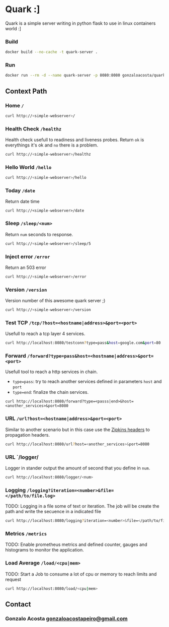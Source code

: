 # Quark :]

Quark is a simple server writing in python flask to use in linux containers world :]

### Build

```bash
docker build --no-cache -t quark-server .
```

### Run

```bash
docker run --rm -d --name quark-server -p 8080:8080 gonzaloacosta/quark-server 
```

## Context Path

### Home `/`

```bash
curl http://<simple-webserver>/
```

### Health Check `/healthz`

Health check usefull to readiness and liveness probes. Return `ok` is everythings it's ok and `no` there is a problem.

```bash
curl http://<simple-webserver>/healthz
```

### Hello World `/hello`

```bash
curl http://<simple-webserver>/hello
```

### Today `/date`

Return date time

```
curl http://<simple-webserver>/date
```

### Sleep `/sleep/<num>`

Return `num` seconds to response.

```bash
curl http://<simple-webserver>/sleep/5
```

### Inject error `/error`

Return an 503 error

```bash
curl http://<simple-webserver>/error
```

### Version `/version`

Version number of this awesome quark server ;)

```bash
curl http://<simple-webserver>/version
```

### Test TCP `/tcp/?host=<hostname|address>&port=<port>`

Usefull to reach a tcp layer 4 services.

```bash
curl http://localhost:8080/testconn?type=pass&host=google.com&port=80
```

### Forward `/forward?type=pass&host=<hostname|address>&port=<port>`

Usefull tool to reach a http services in chain.

* `type=pass`: try to reach another services defined in parameters `host` and `port`
* `type=end`: finalize the chain services.

```
curl http://localhost:8080/forward?type=<passs|end>&host=<another_services>&port=8080
```

### URL `/url?host=<hostname|address>&port=<port>`

Similar to another scenario but in this case use the [Zipkins headers](https://github.com/openzipkin/b3-propagation) to propagation headers.

```bash
curl http://localhost:8080/url?host=<another_services>&port=8080
```

### URL `/logger/<num>

Logger in stander output the amount of second that you define in `num`.


```bash
curl http://localhost:8080/logger/<num>
```

### Logging `/logging?iteration=<number>&file=</path/to/file.log>`

TODO: Logging in a file some of text or iteration. The job will be create the path and write the secuence in a indicated file

```bash
curl http://localhost:8080/logging?iteration=<number>&file=</path/to/file.log>
```

### Metrics `/metrics`

TODO: Enable prometheus metrics and defined counter, gauges and histograms to monitor the application.

### Load Average `/load/<cpu|mem>`

TODO: Start a Job to consume a lot of cpu or memory to reach limits and request

```bash
curl http://localhost:8080/load/<cpu|mem>
```

## Contact

### Gonzalo Acosta <gonzaloacostapeiro@gmail.com>